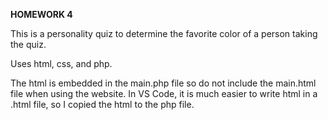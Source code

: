 **HOMEWORK 4** 

This is a personality quiz to determine the favorite color of a person taking the quiz.

Uses html, css, and php.

The html is embedded in the main.php file so do not include the main.html file when using the website. In VS Code, it is much easier to write html in a .html file, so I copied the html to the php file.
